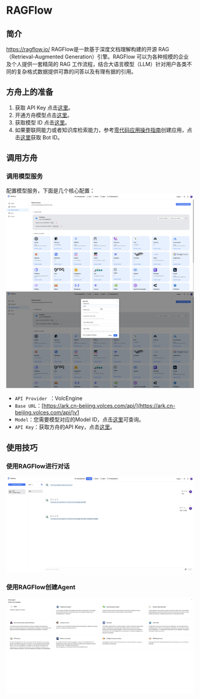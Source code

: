 # RAGFlow
## 简介
https://ragflow.io/
RAGFlow是一款基于深度文档理解构建的开源 RAG（Retrieval-Augmented Generation）引擎。RAGFlow 可以为各种规模的企业及个人提供一套精简的 RAG 工作流程，结合大语言模型（LLM）针对用户各类不同的复杂格式数据提供可靠的问答以及有理有据的引用。

## **方舟**上的准备

1. 获取 API Key 点击[这里](https://console.volcengine.com/ark/region:ark+cn-beijing/apiKey)。
2. 开通方舟模型点击[这里](https://console.volcengine.com/ark/region:ark+cn-beijing/openManagement)。
3. 获取模型 ID 点击[这里](https://www.volcengine.com/docs/82379/1330310#%E6%96%87%E6%9C%AC%E7%94%9F%E6%88%90)。
4. 如果要联网能力或者知识库检索能力，参考[零代码应用操作指南](https://www.volcengine.com/docs/82379/1267885)创建应用，点击[这里](https://console.volcengine.com/ark/region:ark+cn-beijing/assistant)获取 Bot ID。


## 调用方舟
### 调用模型服务
配置模型服务，下面是几个核心配置：
![Image](asset/1.jpeg)
![Image](asset/2.jpeg)
>

* `API Provider `：VolcEngine
* `Base URL`：[https://ark.cn-beijing.volces.com/api/](https://ark.cn-beijing.volces.com/api/)v1
* `Model`：您需要模型对应的Model ID，点击[这里](https://www.volcengine.com/docs/82379/1330310#%E6%96%87%E6%9C%AC%E7%94%9F%E6%88%90)可查询。
* `API Key`：获取方舟的API Key，点击[这里](https://console.volcengine.com/ark/region:ark+cn-beijing/apiKey)。

### 
## 使用技巧
### 使用RAGFlow进行对话

![Image](asset/3.jpeg)

### 使用RAGFlow创建Agent

![Image](asset/4.jpeg)

